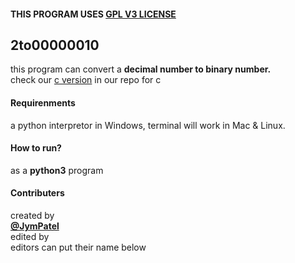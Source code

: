 #### THIS PROGRAM USES [GPL V3 LICENSE](../../LICENSE)

## 2to00000010
this program can convert a **decimal number to binary number.**  
check our [c version]("#todo") in our repo for c

#### Requirenments
a python interpretor in Windows, terminal will work in Mac & Linux.

#### How to run?
as a **python3** program

#### Contributers
created by  
[**@JymPatel**](https://github.com/JymPatel)  
edited by  
editors can put their name below  
